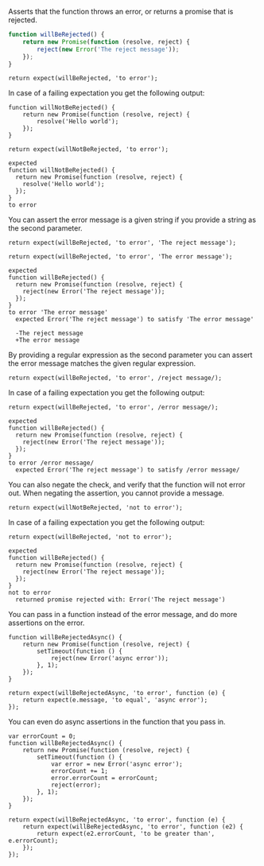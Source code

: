Asserts that the function throws an error, or returns a promise that
is rejected.

```javascript
function willBeRejected() {
    return new Promise(function (resolve, reject) {
        reject(new Error('The reject message'));
    });
}
```

```javascript#async:true
return expect(willBeRejected, 'to error');
```

In case of a failing expectation you get the following output:

```javascript#async:true
function willNotBeRejected() {
    return new Promise(function (resolve, reject) {
        resolve('Hello world');
    });
}

return expect(willNotBeRejected, 'to error');
```

```output
expected
function willNotBeRejected() {
  return new Promise(function (resolve, reject) {
    resolve('Hello world');
  });
}
to error
```

You can assert the error message is a given string if you provide a
string as the second parameter.

```javascript#async:true
return expect(willBeRejected, 'to error', 'The reject message');
```

```javascript#async:true
return expect(willBeRejected, 'to error', 'The error message');
```

```output
expected
function willBeRejected() {
  return new Promise(function (resolve, reject) {
    reject(new Error('The reject message'));
  });
}
to error 'The error message'
  expected Error('The reject message') to satisfy 'The error message'

  -The reject message
  +The error message
```

By providing a regular expression as the second parameter you can
assert the error message matches the given regular expression.

```javascript#async:true
return expect(willBeRejected, 'to error', /reject message/);
```

In case of a failing expectation you get the following output:

```javascript#async:true
return expect(willBeRejected, 'to error', /error message/);
```

```output
expected
function willBeRejected() {
  return new Promise(function (resolve, reject) {
    reject(new Error('The reject message'));
  });
}
to error /error message/
  expected Error('The reject message') to satisfy /error message/
```

You can also negate the check, and verify that the function will not
error out. When negating the assertion, you cannot provide a message.

```javascript#async:true
return expect(willNotBeRejected, 'not to error');
```

In case of a failing expectation you get the following output:

```javascript#async:true
return expect(willBeRejected, 'not to error');
```

```output
expected
function willBeRejected() {
  return new Promise(function (resolve, reject) {
    reject(new Error('The reject message'));
  });
}
not to error
  returned promise rejected with: Error('The reject message')
```

You can pass in a function instead of the error message, and do more
assertions on the error.

```javascript#async:true
function willBeRejectedAsync() {
    return new Promise(function (resolve, reject) {
        setTimeout(function () {
            reject(new Error('async error'));
        }, 1);
    });
}

return expect(willBeRejectedAsync, 'to error', function (e) {
    return expect(e.message, 'to equal', 'async error');
});
```

You can even do async assertions in the function that you pass in.

```javascript#async:true
var errorCount = 0;
function willBeRejectedAsync() {
    return new Promise(function (resolve, reject) {
        setTimeout(function () {
            var error = new Error('async error');
            errorCount += 1;
            error.errorCount = errorCount;
            reject(error);
        }, 1);
    });
}

return expect(willBeRejectedAsync, 'to error', function (e) {
    return expect(willBeRejectedAsync, 'to error', function (e2) {
        return expect(e2.errorCount, 'to be greater than', e.errorCount);
    });
});
```
